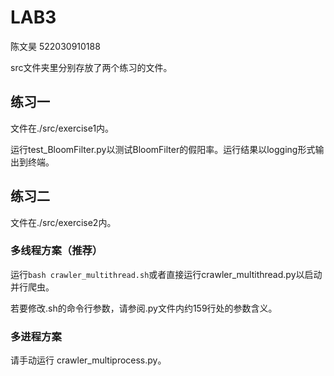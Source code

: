 # LAB3

陈文昊 522030910188


src文件夹里分别存放了两个练习的文件。

## 练习一

文件在./src/exercise1内。

运行test_BloomFilter.py以测试BloomFilter的假阳率。运行结果以logging形式输出到终端。

## 练习二

文件在./src/exercise2内。

### 多线程方案（推荐）

运行`bash crawler_multithread.sh`或者直接运行crawler_multithread.py以启动并行爬虫。

若要修改.sh的命令行参数，请参阅.py文件内约159行处的参数含义。

### 多进程方案

请手动运行 crawler_multiprocess.py。


